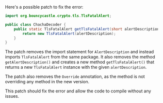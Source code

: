 Here's a possible patch to fix the error:
```java
import org.bouncycastle.crypto.tls.TlsFatalAlert;

public class ChachaDecoder {
    public static TlsFatalAlert getTlsFatalAlert(short alertDescription) {
        return new TlsFatalAlert(alertDescription);
    }
}
```

The patch removes the import statement for `AlertDescription` and instead imports `TlsFatalAlert` from the same package. It also removes the method `getAlertDescription()` and creates a new method `getTlsFatalAlert()` that returns a new `TlsFatalAlert` instance with the given `alertDescription`.


The patch also removes the `Override` annotation, as the method is not overriding any method in the new version.

This patch should fix the error and allow the code to compile without any issues.